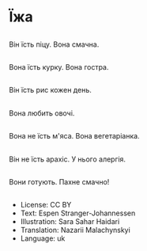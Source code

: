 # Їжа

##
Він їсть піцу. Вона смачна.

##
Вона їсть курку. Вона гостра.

##
Він їсть рис кожен день.

##
Вона любить овочі.

##
Вона не їсть м'яса. Вона вегетаріанка.

##
Він не їсть арахіс. У нього алергія.

##
Вони готують. Пахне смачно!

##
* License: CC BY
* Text: Espen Stranger-Johannessen
* Illustration: Sara Sahar Haidari
* Translation: Nazarii Malachynskyi
* Language: uk
